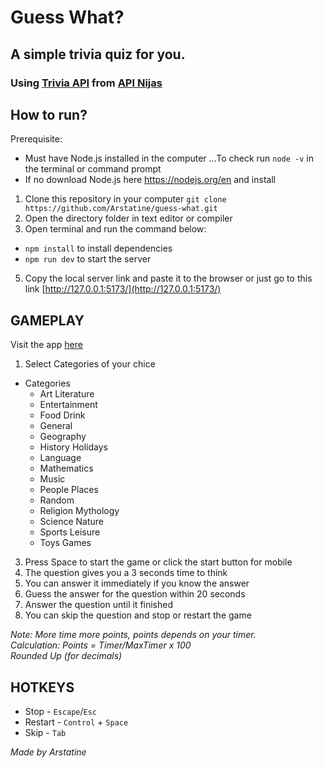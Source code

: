 # Guess What?

## A simple trivia quiz for you.

### Using [Trivia API](https://api-ninjas.com/api/trivia) from [API Nijas](https://api-ninjas.com)

## How to run?

Prerequisite:
- Must have Node.js installed in the computer
...To check run `node -v` in the terminal or command prompt
- If no download Node.js here https://nodejs.org/en and install

1. Clone this repository in your computer
`git clone https://github.com/Arstatine/guess-what.git`
2. Open the directory folder in text editor or compiler
3. Open terminal and run the command below:
- `npm install` to install dependencies 
- `npm run dev` to start the server
5. Copy the local server link and paste it to the browser or just go to this link [http://127.0.0.1:5173/](http://127.0.0.1:5173/)

## GAMEPLAY
Visit the app [here](https://trivia-guess-what.vercel.app/)

1. Select Categories of your chice

- Categories
  - Art Literature
  - Entertainment
  - Food Drink
  - General
  - Geography
  - History Holidays
  - Language
  - Mathematics
  - Music
  - People Places
  - Random
  - Religion Mythology
  - Science Nature
  - Sports Leisure
  - Toys Games

3. Press Space to start the game or click the start button for mobile
4. The question gives you a 3 seconds time to think
5. You can answer it immediately if you know the answer
6. Guess the answer for the question within 20 seconds
7. Answer the question until it finished
8. You can skip the question and stop or restart the game

_Note: More time more points, points depends on your timer._ <br>
_Calculation: Points = Timer/MaxTimer x 100_ <br>
_Rounded Up (for decimals)_ <br>

## HOTKEYS

- Stop - `Escape`/`Esc`
- Restart - `Control` + `Space`
- Skip - `Tab`

_Made by Arstatine_
